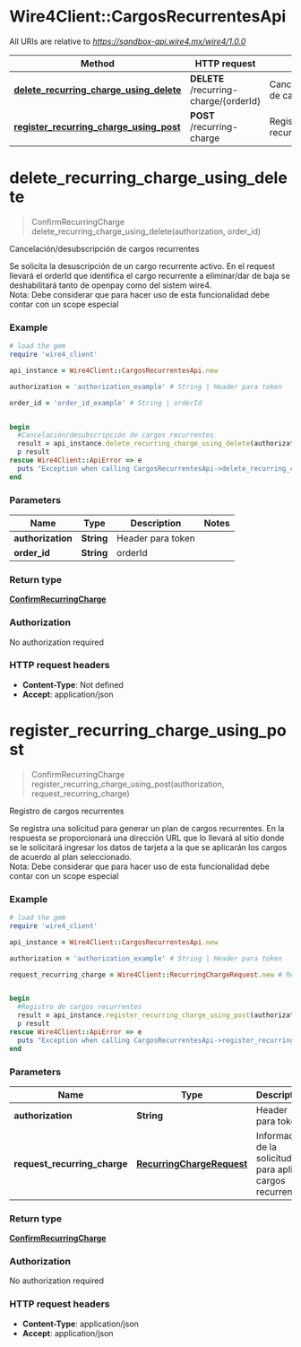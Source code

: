# Wire4Client::CargosRecurrentesApi

All URIs are relative to *https://sandbox-api.wire4.mx/wire4/1.0.0*

Method | HTTP request | Description
------------- | ------------- | -------------
[**delete_recurring_charge_using_delete**](CargosRecurrentesApi.md#delete_recurring_charge_using_delete) | **DELETE** /recurring-charge/{orderId} | Cancelación/desubscripción de cargos recurrentes
[**register_recurring_charge_using_post**](CargosRecurrentesApi.md#register_recurring_charge_using_post) | **POST** /recurring-charge | Registro de cargos recurrentes


# **delete_recurring_charge_using_delete**
> ConfirmRecurringCharge delete_recurring_charge_using_delete(authorization, order_id)

Cancelación/desubscripción de cargos recurrentes

 Se solicita la desuscripción de un cargo recurrente activo. En el request llevará el orderId que identifica el cargo recurrente a eliminar/dar de baja se deshabilitará tanto de openpay como del sistem wire4.<br> Nota: Debe considerar que para hacer uso de esta funcionalidad debe contar con un scope  especial

### Example
```ruby
# load the gem
require 'wire4_client'

api_instance = Wire4Client::CargosRecurrentesApi.new

authorization = 'authorization_example' # String | Header para token

order_id = 'order_id_example' # String | orderId


begin
  #Cancelación/desubscripción de cargos recurrentes
  result = api_instance.delete_recurring_charge_using_delete(authorization, order_id)
  p result
rescue Wire4Client::ApiError => e
  puts "Exception when calling CargosRecurrentesApi->delete_recurring_charge_using_delete: #{e}"
end
```

### Parameters

Name | Type | Description  | Notes
------------- | ------------- | ------------- | -------------
 **authorization** | **String**| Header para token | 
 **order_id** | **String**| orderId | 

### Return type

[**ConfirmRecurringCharge**](ConfirmRecurringCharge.md)

### Authorization

No authorization required

### HTTP request headers

 - **Content-Type**: Not defined
 - **Accept**: application/json



# **register_recurring_charge_using_post**
> ConfirmRecurringCharge register_recurring_charge_using_post(authorization, request_recurring_charge)

Registro de cargos recurrentes

 Se registra una solicitud para generar un plan de cargos recurrentes. En la respuesta se proporcionará una dirección URL que lo llevará al sitio donde se le solicitará ingresar los datos de tarjeta a la que se aplicarán los cargos de acuerdo al plan seleccionado.<br> Nota: Debe considerar que para hacer uso de esta funcionalidad debe contar con un scope  especial

### Example
```ruby
# load the gem
require 'wire4_client'

api_instance = Wire4Client::CargosRecurrentesApi.new

authorization = 'authorization_example' # String | Header para token

request_recurring_charge = Wire4Client::RecurringChargeRequest.new # RecurringChargeRequest | Información de la solicitud para aplicar cargos recurrentes


begin
  #Registro de cargos recurrentes
  result = api_instance.register_recurring_charge_using_post(authorization, request_recurring_charge)
  p result
rescue Wire4Client::ApiError => e
  puts "Exception when calling CargosRecurrentesApi->register_recurring_charge_using_post: #{e}"
end
```

### Parameters

Name | Type | Description  | Notes
------------- | ------------- | ------------- | -------------
 **authorization** | **String**| Header para token | 
 **request_recurring_charge** | [**RecurringChargeRequest**](RecurringChargeRequest.md)| Información de la solicitud para aplicar cargos recurrentes | 

### Return type

[**ConfirmRecurringCharge**](ConfirmRecurringCharge.md)

### Authorization

No authorization required

### HTTP request headers

 - **Content-Type**: application/json
 - **Accept**: application/json



